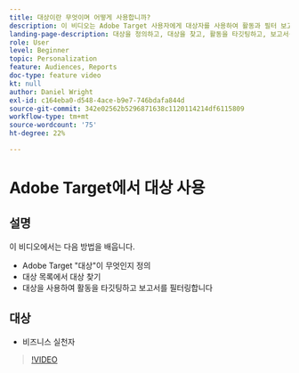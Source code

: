 ```yaml
---
title: 대상이란 무엇이며 어떻게 사용합니까?
description: 이 비디오는 Adobe Target 사용자에게 대상자를 사용하여 활동과 필터 보고서를 타기팅하는 방법을 보여 줍니다.
landing-page-description: 대상을 정의하고, 대상을 찾고, 활동을 타깃팅하고, 보고서를 필터링하는 방법을 알아봅니다.
role: User
level: Beginner
topic: Personalization
feature: Audiences, Reports
doc-type: feature video
kt: null
author: Daniel Wright
exl-id: c164eba0-d548-4ace-b9e7-746bdafa844d
source-git-commit: 342e02562b5296871638c1120114214df6115809
workflow-type: tm+mt
source-wordcount: '75'
ht-degree: 22%

---
```


# Adobe Target에서 대상 사용

## 설명

이 비디오에서는 다음 방법을 배웁니다.

* Adobe Target &quot;대상&quot;이 무엇인지 정의
* 대상 목록에서 대상 찾기
* 대상을 사용하여 활동을 타깃팅하고 보고서를 필터링합니다

## 대상

* 비즈니스 실천자

>[!VIDEO](https://video.tv.adobe.com/v/17398/?quality=12)
